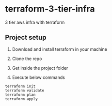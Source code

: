 # terraform-3-tier-infra
3 tier aws infra with terraform

## Project setup

 

1. Download and install terraform in your machine

 

2. Clone the repo

 

3. Get inside the project folder

 

4. Execute below commands
```
terraform init
terraform validate
terraform plan
terraform apply
```